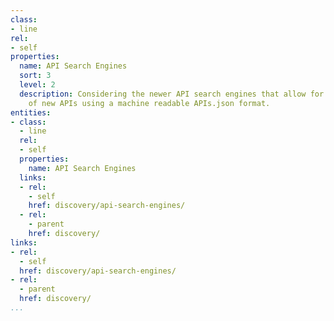 ```yaml
---
class:
- line
rel:
- self
properties:
  name: API Search Engines
  sort: 3
  level: 2
  description: Considering the newer API search engines that allow for easy submission
    of new APIs using a machine readable APIs.json format.
entities:
- class:
  - line
  rel:
  - self
  properties:
    name: API Search Engines
  links:
  - rel:
    - self
    href: discovery/api-search-engines/
  - rel:
    - parent
    href: discovery/
links:
- rel:
  - self
  href: discovery/api-search-engines/
- rel:
  - parent
  href: discovery/
...
```

